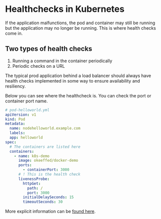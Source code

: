 # Healthchecks in Kubernetes

If the application malfunctions, the pod and container may still be running but the application may no longer be running. This is where health checks come in.

## Two types of health checks

1.  Running a command in the container periodically
2.  Periodic checks on a URL

The typical prod application behind a load balancer should always have health checks implemented in some way to ensure availability and resiliency.

Below you can see where the healthcheck is. You can check the port or container port name.

```yaml
# pod-helloworld.yml
apiVersion: v1
kind: Pod
metadata:
  name: nodehelloworld.example.com
  labels:
  app: helloworld
spec:
  # The containers are listed here
  containers:
    - name: k8s-demo
      image: okeeffed/docker-demo
      ports:
        - containerPort: 3000
      # ! This is the health check
      livenessProbe:
        httpGet:
          path: /
          port: 3000
        initialDelaySeconds: 15
        timeoutSeconds: 30
```

More explicit information can be [found here](https://kubernetes.io/docs/tasks/configure-pod-container/configure-liveness-readiness-probes/).
